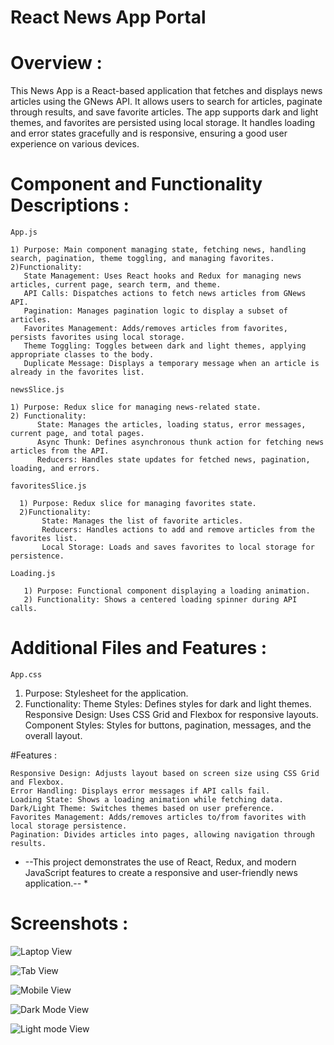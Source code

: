 # React News App Portal

# Overview : 
This News App is a React-based application that fetches and displays news articles using the GNews API. It allows users to search for articles, paginate through results, and save favorite articles. The app supports dark and light themes, and favorites are persisted using local storage. It handles loading and error states gracefully and is responsive, ensuring a good user experience on various devices.

# Component and Functionality Descriptions :

`App.js`

    1) Purpose: Main component managing state, fetching news, handling search, pagination, theme toggling, and managing favorites.
    2)Functionality:
       State Management: Uses React hooks and Redux for managing news articles, current page, search term, and theme.
       API Calls: Dispatches actions to fetch news articles from GNews API.
       Pagination: Manages pagination logic to display a subset of articles.
       Favorites Management: Adds/removes articles from favorites, persists favorites using local storage.
       Theme Toggling: Toggles between dark and light themes, applying appropriate classes to the body.
       Duplicate Message: Displays a temporary message when an article is already in the favorites list.
       
`newsSlice.js`

    1) Purpose: Redux slice for managing news-related state.
    2) Functionality:
          State: Manages the articles, loading status, error messages, current page, and total pages.
          Async Thunk: Defines asynchronous thunk action for fetching news articles from the API.
          Reducers: Handles state updates for fetched news, pagination, loading, and errors.
          
`favoritesSlice.js`

      1) Purpose: Redux slice for managing favorites state.
      2)Functionality:
           State: Manages the list of favorite articles.
           Reducers: Handles actions to add and remove articles from the favorites list.
           Local Storage: Loads and saves favorites to local storage for persistence.
           
`Loading.js`

       1) Purpose: Functional component displaying a loading animation.
       2) Functionality: Shows a centered loading spinner during API calls.

# Additional Files and Features :

`App.css`

   1) Purpose: Stylesheet for the application.
   2) Functionality:
         Theme Styles: Defines styles for dark and light themes.
         Responsive Design: Uses CSS Grid and Flexbox for responsive layouts.
         Component Styles: Styles for buttons, pagination, messages, and the overall layout.

#Features :

    Responsive Design: Adjusts layout based on screen size using CSS Grid and Flexbox.
    Error Handling: Displays error messages if API calls fail.
    Loading State: Shows a loading animation while fetching data.
    Dark/Light Theme: Switches themes based on user preference.
    Favorites Management: Adds/removes articles to/from favorites with local storage persistence.
    Pagination: Divides articles into pages, allowing navigation through results.

    
* --This project demonstrates the use of React, Redux, and modern JavaScript features to create a responsive and user-friendly news application.-- *

# Screenshots :

![Laptop View](https://github.com/Kunal-Deep011/News-Application/assets/117732649/17601a47-bc84-4dd3-8ec2-32794cf646fe)

![Tab View](https://github.com/Kunal-Deep011/News-Application/assets/117732649/373a6c4c-7a60-406e-95de-ec7a496388df)
      
![Mobile View](https://github.com/Kunal-Deep011/News-Application/assets/117732649/cae39ff0-1d25-4e00-b472-aaad6176bd3a)
       
![Dark Mode View](https://github.com/Kunal-Deep011/News-Application/assets/117732649/bf82a168-ce45-4dc3-9191-f10c405b0f6e)

![Light mode View](https://github.com/Kunal-Deep011/News-Application/assets/117732649/d35c7098-0cfc-420a-8a7e-b456db45287a)

